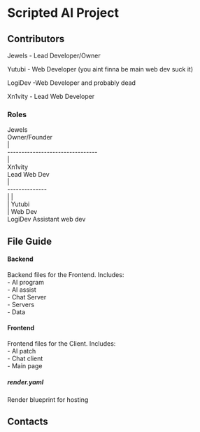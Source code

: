 <h1>Scripted AI Project</h1>


<h2>Contributors</h2>

<p>Jewels - Lead Developer/Owner</p>
<p>Yutubi - Web Developer (you aint finna be main web dev suck it)</p>
<p>LogiDev -Web Developer and probably dead<p>
<p>Xn1vity - Lead Web Developer</p>

<h3>Roles</h3>
<p>
                  Jewels                     <br>
                Owner/Founder                <br>
                     |                       <br>
     --------------------------------        <br>
       |                                     <br>
    Xn1vity                                  <br>
  Lead Web Dev                               <br>
        |                                    <br>
  --------------                             <br>
   |           |                              <br>
   |        Yutubi                            <br>
   |           Web Dev                            <br>
LogiDev
Assistant web dev
</p>


<h2>File Guide</h2>

<h4>Backend</h4>
<p> Backend files for the Frontend. Includes:<br>
- AI program  <br>
- AI assist   <br>
- Chat Server <br>
- Servers     <br>
- Data        <br>
</p>
<h4>Frontend</h4>
<p> Frontend files for the Client. Includes:<br>
- AI patch    <br>
- Chat client <br>
- Main page   <br>
</p>
<h5>render.yaml</h5>
<p>Render blueprint for hosting</p>

<h2>Contacts</h2>
